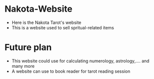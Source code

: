 # Nakota-Website
- Here is the Nakota Tarot's website
- This is a website used to sell spritual-related items
# Future plan
- This website could use for calculating numerology, astrology,.... and many more
- A website can use to book reader for tarot reading session
